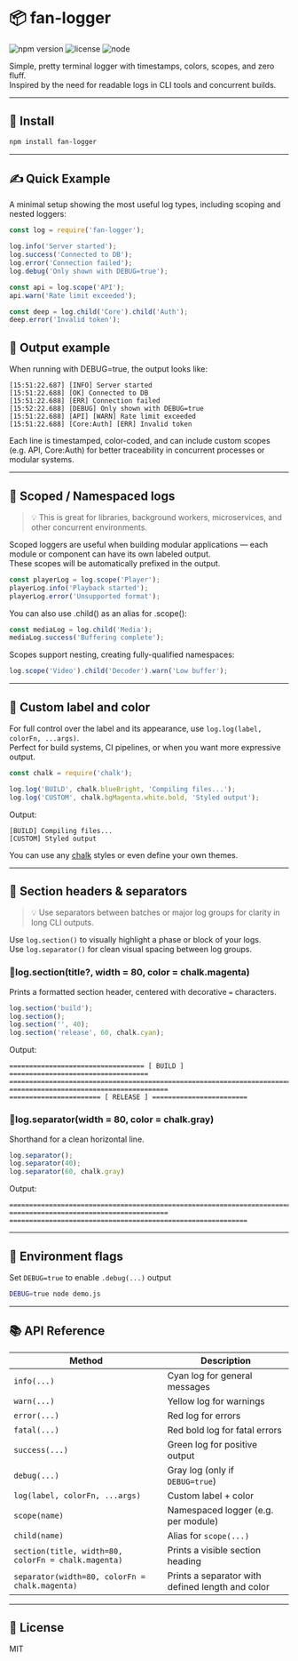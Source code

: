 
# 📦 fan-logger

![npm version](https://img.shields.io/npm/v/fan-logger.svg)
![license](https://img.shields.io/npm/l/fan-logger.svg)
![node](https://img.shields.io/node/v/fan-logger.svg)

Simple, pretty terminal logger with timestamps, colors, scopes, and zero fluff.  
Inspired by the need for readable logs in CLI tools and concurrent builds.

---

## 🚀 Install

```bash
npm install fan-logger
```

---

## ✍️ Quick Example

A minimal setup showing the most useful log types, including scoping and nested loggers:

```js
const log = require('fan-logger');

log.info('Server started');
log.success('Connected to DB');
log.error('Connection failed');
log.debug('Only shown with DEBUG=true');

const api = log.scope('API');
api.warn('Rate limit exceeded');

const deep = log.child('Core').child('Auth');
deep.error('Invalid token');
```

## 🧩 Output example

When running with DEBUG=true, the output looks like:

```
[15:51:22.687] [INFO] Server started
[15:51:22.688] [OK] Connected to DB
[15:51:22.688] [ERR] Connection failed
[15:52:22.688] [DEBUG] Only shown with DEBUG=true
[15:51:22.688] [API] [WARN] Rate limit exceeded
[15:51:22.688] [Core:Auth] [ERR] Invalid token
```

Each line is timestamped, color-coded, and can include custom scopes (e.g. API, Core:Auth) for better traceability in concurrent processes or modular systems.

---

## 🧠 Scoped / Namespaced logs

> 💡 This is great for libraries, background workers, microservices, and other concurrent environments.

Scoped loggers are useful when building modular applications — each module or component can have its own labeled output.  
These scopes will be automatically prefixed in the output.

```js
const playerLog = log.scope('Player');
playerLog.info('Playback started');
playerLog.error('Unsupported format');
```

You can also use .child() as an alias for .scope():

```js
const mediaLog = log.child('Media');
mediaLog.success('Buffering complete');
```

Scopes support nesting, creating fully-qualified namespaces:

```js
log.scope('Video').child('Decoder').warn('Low buffer');
```

---

## 🎨 Custom label and color

For full control over the label and its appearance, use `log.log(label, colorFn, ...args)`.  
Perfect for build systems, CI pipelines, or when you want more expressive output.

```js
const chalk = require('chalk');

log.log('BUILD', chalk.blueBright, 'Compiling files...');
log.log('CUSTOM', chalk.bgMagenta.white.bold, 'Styled output');
```

Output:
```
[BUILD] Compiling files...
[CUSTOM] Styled output
```

You can use any [chalk](https://www.npmjs.com/package/chalk) styles or even define your own themes.

---

## 🧱 Section headers & separators

> 💡 Use separators between batches or major log groups for clarity in long CLI outputs.

Use `log.section()` to visually highlight a phase or block of your logs.  
Use `log.separator()` for clean visual spacing between log groups.

### 🔹log.section(title?, width = 80, color = chalk.magenta) 
Prints a formatted section header, centered with decorative `=` characters.

```js
log.section('build');
log.section(); 
log.section('', 40);
log.section('release', 60, chalk.cyan);
```

Output:
```terminaloutput
================================== [ BUILD ] ===================================
================================================================================
========================================
======================= [ RELEASE ] ========================

```

### 🔹log.separator(width = 80, color = chalk.gray)

Shorthand for a clean horizontal line.

```js
log.separator();
log.separator(40);
log.separator(60, chalk.gray)
```

Output:
```terminaloutput
================================================================================
========================================
============================================================
```

---

## 📎 Environment flags

Set `DEBUG=true` to enable `.debug(...)` output

```bash
DEBUG=true node demo.js
```

---

## 📚 API Reference

| Method                                              | Description                                      |
|-----------------------------------------------------|--------------------------------------------------|
| `info(...)`                                         | Cyan log for general messages                    |
| `warn(...)`                                         | Yellow log for warnings                          |
| `error(...)`                                        | Red log for errors                               |
| `fatal(...)`                                        | Red bold log for fatal errors                    |
| `success(...)`                                      | Green log for positive output                    |
| `debug(...)`                                        | Gray log (only if `DEBUG=true`)                  |
| `log(label, colorFn, ...args)`                      | Custom label + color                             |
| `scope(name)`                                       | Namespaced logger (e.g. per module)              |
| `child(name)`                                       | Alias for `scope(...)`                           |
| `section(title, width=80, colorFn = chalk.magenta)` | Prints a visible section heading                 |
| `separator(width=80, colorFn = chalk.magenta)`      | Prints a separator with defined length and color |

---

## 🪪 License

MIT